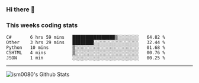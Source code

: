 ### Hi there 👋


### This weeks coding stats
<!--START_SECTION:waka-->
```text
C#       6 hrs 59 mins   ████████████████▒░░░░░░░░   64.82 % 
Other    3 hrs 29 mins   ████████░░░░░░░░░░░░░░░░░   32.44 % 
Python   10 mins         ▒░░░░░░░░░░░░░░░░░░░░░░░░   01.68 % 
CSHTML   4 mins          ▒░░░░░░░░░░░░░░░░░░░░░░░░   00.76 % 
JSON     1 min           ░░░░░░░░░░░░░░░░░░░░░░░░░   00.25 % 
```
<!--END_SECTION:waka-->

---

![ism0080's Github Stats](https://github-readme-stats.vercel.app/api?username=ism0080&show_icons=true%hide_border=true)

<!--
**ism0080/ism0080** is a ✨ _special_ ✨ repository because its `README.md` (this file) appears on your GitHub profile.

Here are some ideas to get you started:

- 🔭 I’m currently working on ...
- 🌱 I’m currently learning ...
- 👯 I’m looking to collaborate on ...
- 🤔 I’m looking for help with ...
- 💬 Ask me about ...
- 📫 How to reach me: ...
- 😄 Pronouns: ...
- ⚡ Fun fact: ...
-->
